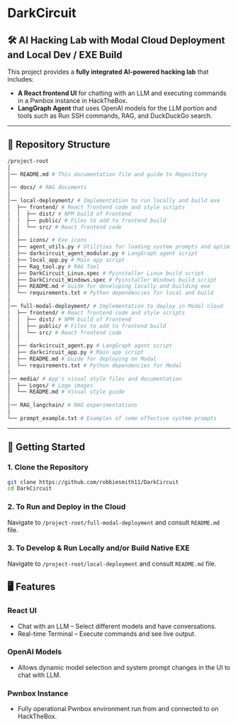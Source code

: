 # DarkCircuit
## 🛠️ AI Hacking Lab with Modal Cloud Deployment and Local Dev / EXE Build

This project provides a **fully integrated AI-powered hacking lab** that includes:
- **A React frontend UI** for chatting with an LLM and executing commands in a Pwnbox instance in HackTheBox.
- **LangGraph Agent** that uses OpenAI models for the LLM portion and tools such as Run SSH commands, RAG, and DuckDuckGo search.

---

## **📂 Repository Structure**
```bash
/project-root
│
│── README.md # This documentation file and guide to Repository
│ 
│── docs/ # RAG documents
│  
│── local-deployment/ # Implementation to run locally and build exe
│  ├── frontend/ # React frontend code and style scripts
│  │  ├── dist/ # NPM build of Frontend
│  │  ├── public/ # Files to add to frontend build
│  │  └── src/ # React frontend code
│  │
│  ├── icons/ # Exe icons
│  ├── agent_utils.py # Utilities for loading system prompts and optimising commands
│  ├── darkcircuit_agent_modular.py # LangGraph agent script
│  ├── local_app.py # Main app script
│  ├── Rag_tool.py # RAG Tool
│  ├── DarkCircuit_Linux.spec # Pyinstaller Linux build script
│  ├── DarkCircuit_Windows.spec # Pyinstaller Windows build script
│  ├── README.md # Guide for developing locally and building exe
│  └── requirements.txt # Python dependencies for local and build
│  
│── full-modal-deployment/ # Implementation to deploy in Modal cloud
│  ├── frontend/ # React frontend code and style scripts
│  │  ├── dist/ # NPM build of Frontend
│  │  ├── public/ # Files to add to frontend build
│  │  └── src/ # React frontend code
│  │
│  ├── darkcircuit_agent.py # LangGraph agent script
│  ├── darkcircuit_app.py # Main app script
│  ├── README.md # Guide for deploying on Modal
│  └── requirements.txt # Python dependencies for Modal
│  
│── media/ # App's visual style files and documentation
│  ├── Logos/ # Logo images
│  └── README.md # Visual style guide
│  
│── RAG_langchain/ # RAG experimentations
│
└── prompt_example.txt # Examples of some effective system prompts
```

---

## 🚀 Getting Started
### 1. Clone the Repository
```bash
git clone https://github.com/robbiesmith11/DarkCircuit
cd DarkCircuit
```

### 2. To Run and Deploy in the Cloud
Navigate to `/project-root/full-modal-deployment` and consult `README.md` file.

### 3. To Develop & Run Locally and/or Build Native EXE
Navigate to `/project-root/local-deployment` and consult `README.md` file.

## 🖥️ Features
### React  UI
- Chat with an LLM – Select different models and have conversations.
- Real-time Terminal – Execute commands and see live output.

### OpenAI Models
- Allows dynamic model selection and system prompt changes in the UI to chat with LLM.

### Pwnbox Instance
- Fully operational Pwnbox environment run from and connected to on HackTheBox.
